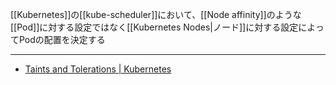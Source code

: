 [[Kubernetes]]の[[kube-scheduler]]において、[[Node affinity]]のような[[Pod]]に対する設定ではなく[[Kubernetes Nodes|ノード]]に対する設定によってPodの配置を決定する

---

- [Taints and Tolerations | Kubernetes](https://kubernetes.io/docs/concepts/scheduling-eviction/taint-and-toleration/)